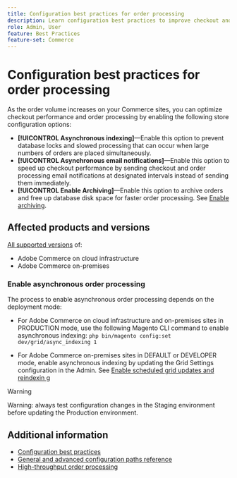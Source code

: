 ```yaml
---
title: Configuration best practices for order processing
description: Learn configuration best practices to improve checkout and order processing performance
role: Admin, User
feature: Best Practices
feature-set: Commerce
---
```


# Configuration best practices for order processing

As the order volume increases on your Commerce sites, you can optimize checkout performance and order processing by enabling the following store configuration options:

- **[!UICONTROL Asynchronous indexing]**—Enable this option to prevent database locks and slowed processing that can occur when large numbers of orders are placed simultaneously. 
- **[!UICONTROL Asynchronous email notifications]**—Enable this option to speed up checkout performance by sending checkout and order processing email notifications at designated intervals instead of sending them immediately.
- **[!UICONTROL Enable Archiving]**—Enable this option to archive orders and free up database disk space for faster order processing. See [Enable archiving](https://docs.magento.com/user-guide/sales/order-archive.html#to-enable-archiving).


## Affected products and versions

[All supported versions](../../../release/versions.md) of:

- Adobe Commerce on cloud infrastructure
- Adobe Commerce on-premises


### Enable asynchronous order processing

The process to enable asynchronous order processing depends on the deployment mode:

- For Adobe Commerce on cloud infrastructure and on-premises sites in PRODUCTION mode, use the following Magento CLI command to enable asynchronous indexing: `php bin/magento config:set dev/grid/async_indexing 1`

- For Adobe Commerce on-premises sites in DEFAULT or DEVELOPER mode, enable asynchronous indexing by updating the Grid Settings configuration in the Admin. See [Enable scheduled grid updates and reindexin g](https://docs.magento.com/user-guide/sales/order-grid-updates-schedule.html#enable-scheduled-grid-updates-and-reindexing)


>[!WARNING]
>
>Warning: always test configuration changes in the Staging environment before updating the Production environment.

## Additional information

- [Configuration best practices](../../../performance/configuration.md)
- [General and advanced configuration paths reference](../../../configuration/reference/config-reference-general.md)
- [High-throughput order processing](../../../performance/high-throughput-order-processing.md)

